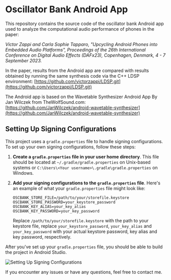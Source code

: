 # Oscillator Bank Android App

This repository contains the source code of the oscillator bank Android app used to analyze the computational audio performance of phones in the paper:

_Victor Zappi and Carla Sophie Tapparo, "Upcycling Android Phones into Embedded Audio Platforms", Proceedings of the 26th International Conference on Digital Audio Effects (DAFx23), Copenhagen, Denmark, 4 - 7 September 2023._

In the paper, results from the Android app are compared with results obtained by running the same synthesis code via the C++ LDSP environment:
[https://github.com/victorzappi/LDSP.git](https://github.com/victorzappi/LDSP.git)


The Android app is based on the Wavetable Synthesizer Android App By Jan Wilczek from TheWolfSound.com:
[https://github.com/JanWilczek/android-wavetable-synthesizer](https://github.com/JanWilczek/android-wavetable-synthesizer)


## Setting Up Signing Configurations

This project uses a `gradle.properties` file to handle signing configurations. To set up your own signing configurations, follow these steps:

1. **Create a `gradle.properties` file in your user home directory**. This file should be located at `~/.gradle/gradle.properties` on Unix-based systems or `C:\Users\<Your username>\.gradle\gradle.properties` on Windows.

2. **Add your signing configurations to the `gradle.properties` file**. Here's an example of what your `gradle.properties` file might look like:

    ```
    OSCBANK_STORE_FILE=/path/to/your/storefile.keystore
    OSCBANK_STORE_PASSWORD=your_keystore_password
    OSCBANK_KEY_ALIAS=your_key_alias
    OSCBANK_KEY_PASSWORD=your_key_password
    ```

    Replace `/path/to/your/storefile.keystore` with the path to your keystore file, replace `your_keystore_password`, `your_key_alias` and `your_key_password` with your actual keystore password, key alias and key password, respectively.

After you've set up your `gradle.properties` file, you should be able to build the project in Android Studio.

![Setting Up Signing Configurations](https://showme.redstarplugin.com/s/hHvtnIUN)

If you encounter any issues or have any questions, feel free to contact me.


